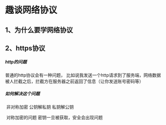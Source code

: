 # 					趣谈网络协议

## 1、为什么要学网络协议













## 2、https协议

##### http的问题

普通的http协议会有一种问题， 比如说我发送一个http请求到了服务端，网络数据被人拦截之后，拦截方在服务器之前返回了信息（让你发送账号密码等）



##### 如何解决这个问题

​	非对称加密    公钥解私钥   私钥解公钥

​	对称加密的问题    密钥一旦被获取，安全会出现问题

